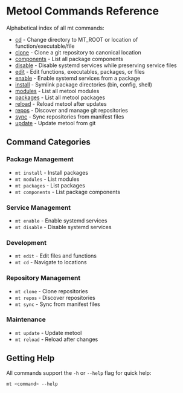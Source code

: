 # Metool Commands Reference

Alphabetical index of all mt commands:

- [cd](cd.md) - Change directory to MT_ROOT or location of function/executable/file
- [clone](clone.md) - Clone a git repository to canonical location
- [components](components.md) - List all package components
- [disable](disable.md) - Disable systemd services while preserving service files
- [edit](edit.md) - Edit functions, executables, packages, or files
- [enable](enable.md) - Enable systemd services from a package
- [install](install.md) - Symlink package directories (bin, config, shell)
- [modules](modules.md) - List all metool modules
- [packages](packages.md) - List all metool packages
- [reload](reload.md) - Reload metool after updates
- [repos](repos.md) - Discover and manage git repositories
- [sync](sync.md) - Sync repositories from manifest files
- [update](update.md) - Update metool from git

## Command Categories

### Package Management
- `mt install` - Install packages
- `mt modules` - List modules
- `mt packages` - List packages
- `mt components` - List package components

### Service Management
- `mt enable` - Enable systemd services
- `mt disable` - Disable systemd services

### Development
- `mt edit` - Edit files and functions
- `mt cd` - Navigate to locations

### Repository Management
- `mt clone` - Clone repositories
- `mt repos` - Discover repositories
- `mt sync` - Sync from manifest files

### Maintenance
- `mt update` - Update metool
- `mt reload` - Reload after changes

## Getting Help

All commands support the `-h` or `--help` flag for quick help:

```bash
mt <command> --help
```